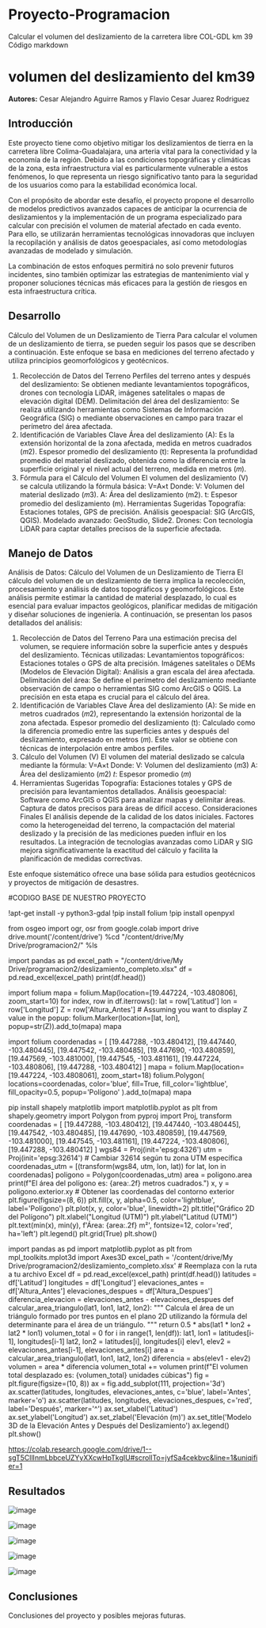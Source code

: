 # Proyecto-Programacion
Calcular el volumen del deslizamiento de la carretera libre COL-GDL km 39
Código markdown
# volumen del deslizamiento del km39
**Autores:** Cesar Alejandro Aguirre Ramos y Flavio Cesar Juarez Rodriguez 

## Introducción
Este proyecto tiene como objetivo mitigar los deslizamientos de tierra en la carretera libre Colima-Guadalajara, una arteria vital para la conectividad y la economía de la región. Debido a las condiciones topográficas y climáticas de la zona, esta infraestructura vial es particularmente vulnerable a estos fenómenos, lo que representa un riesgo significativo tanto para la seguridad de los usuarios como para la estabilidad económica local.

Con el propósito de abordar este desafío, el proyecto propone el desarrollo de modelos predictivos avanzados capaces de anticipar la ocurrencia de deslizamientos y la implementación de un programa especializado para calcular con precisión el volumen de material afectado en cada evento. Para ello, se utilizarán herramientas tecnológicas innovadoras que incluyen la recopilación y análisis de datos geoespaciales, así como metodologías avanzadas de modelado y simulación.

La combinación de estos enfoques permitirá no solo prevenir futuros incidentes, sino también optimizar las estrategias de mantenimiento vial y proponer soluciones técnicas más eficaces para la gestión de riesgos en esta infraestructura crítica.

## Desarrollo
Cálculo del Volumen de un Deslizamiento de Tierra
Para calcular el volumen de un deslizamiento de tierra, se pueden seguir los pasos que se describen a continuación. Este enfoque se basa en mediciones del terreno afectado y utiliza principios geomorfológicos y geotécnicos.

1. Recolección de Datos del Terreno
Perfiles del terreno antes y después del deslizamiento: Se obtienen mediante levantamientos topográficos, drones con tecnología LiDAR, imágenes satelitales o mapas de elevación digital (DEM).
Delimitación del área del deslizamiento: Se realiza utilizando herramientas como Sistemas de Información Geográfica (SIG) o mediante observaciones en campo para trazar el perímetro del área afectada.
2. Identificación de Variables Clave
Área del deslizamiento (A): Es la extensión horizontal de la zona afectada, medida en metros cuadrados (𝑚2).
Espesor promedio del deslizamiento (t): Representa la profundidad promedio del material deslizado, obtenida como la diferencia entre la superficie original y el nivel actual del terreno, medida en metros (𝑚).
3. Fórmula para el Cálculo del Volumen
El volumen del deslizamiento (V) se calcula utilizando la fórmula básica:
V=A×t
Donde:
V: Volumen del material deslizado (𝑚3).
A: Área del deslizamiento (m2).
t: Espesor promedio del deslizamiento (m).
Herramientas Sugeridas
Topografía: Estaciones totales, GPS de precisión.
Análisis geoespacial: SIG (ArcGIS, QGIS).
Modelado avanzado: GeoStudio, Slide2.
Drones: Con tecnología LiDAR para captar detalles precisos de la superficie afectada.

## Manejo de Datos
Análisis de Datos: Cálculo del Volumen de un Deslizamiento de Tierra
El cálculo del volumen de un deslizamiento de tierra implica la recolección, procesamiento y análisis de datos topográficos y geomorfológicos. Este análisis permite estimar la cantidad de material desplazado, lo cual es esencial para evaluar impactos geológicos, planificar medidas de mitigación y diseñar soluciones de ingeniería. A continuación, se presentan los pasos detallados del análisis:

1. Recolección de Datos del Terreno
Para una estimación precisa del volumen, se requiere información sobre la superficie antes y después del deslizamiento.
Técnicas utilizadas:
Levantamientos topográficos: Estaciones totales o GPS de alta precisión.
Imágenes satelitales o DEMs (Modelos de Elevación Digital): Análisis a gran escala del área afectada.
Delimitación del área:
Se define el perímetro del deslizamiento mediante observación de campo o herramientas SIG como ArcGIS o QGIS. La precisión en esta etapa es crucial para el cálculo del área.
2. Identificación de Variables Clave
Área del deslizamiento (A): Se mide en metros cuadrados (𝑚2), representando la extensión horizontal de la zona afectada.
Espesor promedio del deslizamiento (t): Calculado como la diferencia promedio entre las superficies antes y después del deslizamiento, expresado en metros (𝑚). Este valor se obtiene con técnicas de interpolación entre ambos perfiles.
3. Cálculo del Volumen (V)
El volumen del material deslizado se calcula mediante la fórmula:
V=A×t
Donde:
V: Volumen del deslizamiento (𝑚3)
A: Área del deslizamiento (𝑚2)
𝑡: Espesor promedio (𝑚)
4. Herramientas Sugeridas
Topografía:
Estaciones totales y GPS de precisión para levantamientos detallados.
Análisis geoespacial:
Software como ArcGIS o QGIS para analizar mapas y delimitar áreas.
Captura de datos precisos para áreas de difícil acceso.
Consideraciones Finales
El análisis depende de la calidad de los datos iniciales. Factores como la heterogeneidad del terreno, la compactación del material deslizado y la precisión de las mediciones pueden influir en los resultados. La integración de tecnologías avanzadas como LiDAR y SIG mejora significativamente la exactitud del cálculo y facilita la planificación de medidas correctivas.

Este enfoque sistemático ofrece una base sólida para estudios geotécnicos y proyectos de mitigación de desastres.

#CODIGO BASE DE NUESTRO PROYECTO

!apt-get install -y python3-gdal
!pip install folium
!pip install openpyxl 

from osgeo import ogr, osr
from google.colab import drive
drive.mount('/content/drive')
%cd "/content/drive/My Drive/programacion2/"
%ls

import pandas as pd
excel_path = "/content/drive/My Drive/programacion2/deslizamiento_completo.xlsx"
df = pd.read_excel(excel_path)
print(df.head())

import folium
mapa = folium.Map(location=[19.447224, -103.480806], zoom_start=10)
for index, row in df.iterrows():
    lat = row['Latitud']
    lon = row['Longitud']
    Z = row['Altura_Antes']
    # Assuming you want to display Z value in the popup:
    folium.Marker(location=[lat, lon], popup=str(Z)).add_to(mapa)
mapa

import folium
coordenadas = [
    [19.447288, -103.480412],
    [19.447440, -103.480445],
    [19.447542, -103.480485],
    [19.447690, -103.480859],
    [19.447569, -103.481000],
    [19.447545, -103.481161],
    [19.447224, -103.480806],
    [19.447288, -103.480412] 
]
mapa = folium.Map(location=[19.447224, -103.4808061], zoom_start=18)
folium.Polygon(
    locations=coordenadas,
    color='blue',
    fill=True,
    fill_color='lightblue',
    fill_opacity=0.5,
    popup='Polígono'
).add_to(mapa)
mapa


pip install shapely matplotlib
import matplotlib.pyplot as plt
from shapely.geometry import Polygon
from pyproj import Proj, transform
coordenadas = [
    [19.447288, -103.480412],
    [19.447440, -103.480445],
    [19.447542, -103.480485],
    [19.447690, -103.480859],
    [19.447569, -103.481000],
    [19.447545, -103.481161],
    [19.447224, -103.480806],
    [19.447288, -103.480412]
]
wgs84 = Proj(init='epsg:4326')
utm = Proj(init='epsg:32614')  # Cambiar 32614 según tu zona UTM específica
coordenadas_utm = [(transform(wgs84, utm, lon, lat)) for lat, lon in coordenadas]
poligono = Polygon(coordenadas_utm)
area = poligono.area
print(f"El área del polígono es: {area:.2f} metros cuadrados.")
x, y = poligono.exterior.xy  # Obtener las coordenadas del contorno exterior
plt.figure(figsize=(8, 6))
plt.fill(x, y, alpha=0.5, color='lightblue', label='Polígono')
plt.plot(x, y, color='blue', linewidth=2)
plt.title("Gráfico 2D del Polígono")
plt.xlabel("Longitud (UTM)")
plt.ylabel("Latitud (UTM)")
plt.text(min(x), min(y), f'Área: {area:.2f} m²', fontsize=12, color='red', ha='left')
plt.legend()
plt.grid(True)
plt.show()

import pandas as pd
import matplotlib.pyplot as plt
from mpl_toolkits.mplot3d import Axes3D
excel_path = '/content/drive/My Drive/programacion2/deslizamiento_completo.xlsx'  # Reemplaza con la ruta a tu archivo Excel
df = pd.read_excel(excel_path)
print(df.head())
latitudes = df['Latitud']
longitudes = df['Longitud']
elevaciones_antes = df['Altura_Antes']
elevaciones_despues = df['Altura_Despues']
diferencia_elevacion = elevaciones_antes - elevaciones_despues
def calcular_area_triangulo(lat1, lon1, lat2, lon2):
    """
    Calcula el área de un triángulo formado por tres puntos en el plano 2D
    utilizando la fórmula del determinante para el área de un triángulo.
    """
    return 0.5 * abs(lat1 * lon2 + lat2 * lon1)
volumen_total = 0
for i in range(1, len(df)):
    lat1, lon1 = latitudes[i-1], longitudes[i-1]
    lat2, lon2 = latitudes[i], longitudes[i]
    elev1, elev2 = elevaciones_antes[i-1], elevaciones_antes[i]
    area = calcular_area_triangulo(lat1, lon1, lat2, lon2)
    diferencia = abs(elev1 - elev2)
    volumen = area * diferencia
    volumen_total += volumen
print(f"El volumen total desplazado es: {volumen_total} unidades cúbicas")
fig = plt.figure(figsize=(10, 8))
ax = fig.add_subplot(111, projection='3d')
ax.scatter(latitudes, longitudes, elevaciones_antes, c='blue', label='Antes', marker='o')
ax.scatter(latitudes, longitudes, elevaciones_despues, c='red', label='Después', marker='^')
ax.set_xlabel('Latitud')
ax.set_ylabel('Longitud')
ax.set_zlabel('Elevación (m)')
ax.set_title('Modelo 3D de la Elevación Antes y Después del Deslizamiento')
ax.legend()
plt.show()


https://colab.research.google.com/drive/1--sgT5CllInmLbbceUZYyXXcwHpTkgIU#scrollTo=jyfSa4cekbvc&line=1&uniqifier=1
## Resultados
![image](https://github.com/user-attachments/assets/90d1b3a0-dc68-42d1-bea4-cfdd845999ab)

![image](https://github.com/user-attachments/assets/92ff2ff3-02e8-40f6-9d4d-3a406527d0da)

![image](https://github.com/user-attachments/assets/dc3a696f-dbe8-4ca8-aeca-bd4685cf82ae)

![image](https://github.com/user-attachments/assets/78d60053-17d6-4e5b-82ac-6e9eccfb326d)

![image](https://github.com/user-attachments/assets/624a474a-4f34-4ab8-95ce-1ca9acf032f7)


## Conclusiones
Conclusiones del proyecto y posibles mejoras futuras.
